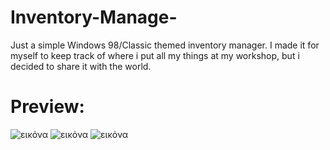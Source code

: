 # Inventory-Manage-
Just a simple Windows 98/Classic themed inventory manager. I made it for myself to keep track of where i put all my things at my workshop, but i decided to share it with the world.

# **Preview:**
![εικόνα](https://github.com/SteliosLL/Inventory-Manage-/assets/55713334/6904a42e-5ab3-4000-a3f4-0b104b76d781)
![εικόνα](https://github.com/SteliosLL/Inventory-Manage-/assets/55713334/4a27f4e9-d819-41c2-bcc7-0b42fceb3f8b)
![εικόνα](https://github.com/SteliosLL/Inventory-Manage-/assets/55713334/442b96a8-a12e-4272-b987-51e279b63777)
